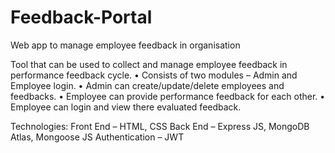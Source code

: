 # Feedback-Portal
 Web app to manage employee feedback in organisation

Tool that can be used to collect and manage employee feedback in performance feedback cycle.
• Consists of two modules – Admin and Employee login.
• Admin can create/update/delete employees and feedbacks.
• Employee can provide performance feedback for each other.
• Employee can login and view there evaluated feedback.

Technologies:
Front End – HTML, CSS
Back End – Express JS, MongoDB Atlas, Mongoose JS
Authentication – JWT
